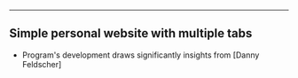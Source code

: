  ---------------------------------------------
 ## Simple personal website with multiple tabs
 - Program's development draws significantly insights from [Danny Feldscher]
